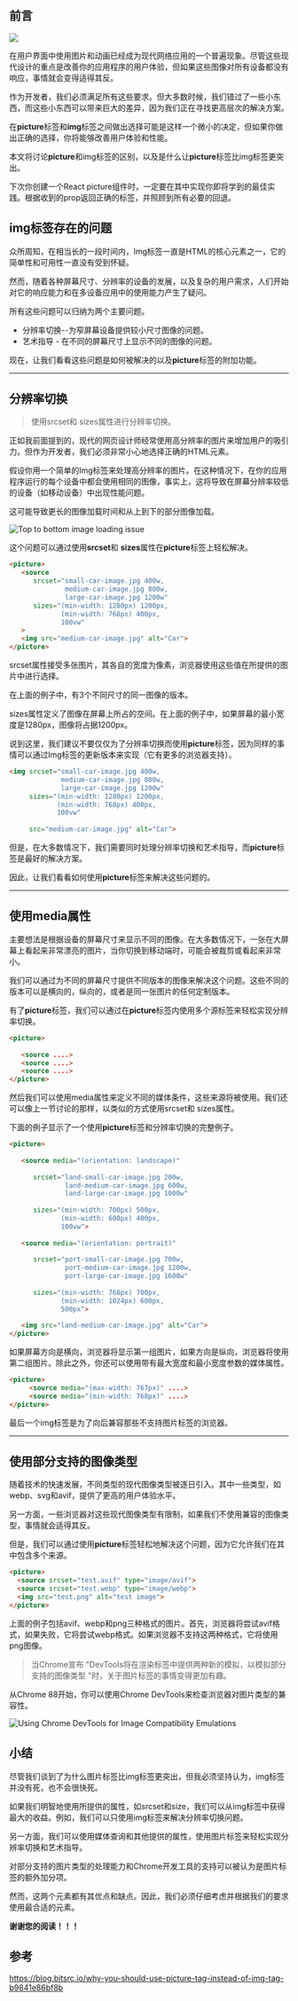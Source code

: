 ## 前言

![](../../images/外文/为什么你应该使用picture标签而不是Img标签/1.jpeg)

在用户界面中使用图片和动画已经成为现代网络应用的一个普遍现象。尽管这些现代设计的重点是改善你的应用程序的用户体验，但如果这些图像对所有设备都没有响应，事情就会变得适得其反。



作为开发者，我们必须满足所有这些要求。但大多数时候，我们错过了一些小东西，而这些小东西可以带来巨大的差异，因为我们正在寻找更高层次的解决方案。



在**picture**标签和**img**标签之间做出选择可能是这样一个微小的决定，但如果你做出正确的选择，你将能够改善用户体验和性能。

本文将讨论**picture**和img标签的区别，以及是什么让**picture**标签比img标签更突出。



下次你创建一个React picture组件时，一定要在其中实现你即将学到的最佳实践。根据收到的prop返回正确的标签，并照顾到所有必要的回退。



## img标签存在的问题



众所周知，在相当长的一段时间内，Img标签一直是HTML的核心元素之一，它的简单性和可用性一直没有受到怀疑。

然而，随着各种屏幕尺寸、分辨率的设备的发展，以及复杂的用户需求，人们开始对它的响应能力和在多设备应用中的使用能力产生了疑问。

所有这些问题可以归纳为两个主要问题。

- 分辨率切换--为窄屏幕设备提供较小尺寸图像的问题。
- 艺术指导 - 在不同的屏幕尺寸上显示不同的图像的问题。

现在，让我们看看这些问题是如何被解决的以及**picture**标签的附加功能。



---



## 分辨率切换

> 使用srcset和 sizes属性进行分辨率切换。

正如我前面提到的，现代的网页设计师经常使用高分辨率的图片来增加用户的吸引力。但作为开发者，我们必须非常小心地选择正确的HTML元素。

假设你用一个简单的Img标签来处理高分辨率的图片。在这种情况下，在你的应用程序运行的每个设备中都会使用相同的图像，事实上，这将导致在屏幕分辨率较低的设备（如移动设备）中出现性能问题。


这可能导致更长的图像加载时间和从上到下的部分图像加载。



![Top to bottom image loading issue](../../images/外文/为什么你应该使用picture标签而不是Img标签/2.gif)



这个问题可以通过使用**srcset**和 **sizes**属性在**picture**标签上轻松解决。

```html
<picture>
   <source
      srcset="small-car-image.jpg 400w,
              medium-car-image.jpg 800w,
              large-car-image.jpg 1200w"
      sizes="(min-width: 1280px) 1200px,
             (min-width: 768px) 400px,
             100vw"
   >
   <img src="medium-car-image.jpg" alt="Car">
</picture>
```



srcset属性接受多张图片，其各自的宽度为像素，浏览器使用这些值在所提供的图片中进行选择。

在上面的例子中，有3个不同尺寸的同一图像的版本。

sizes属性定义了图像在屏幕上所占的空间。在上面的例子中，如果屏幕的最小宽度是1280px，图像将占据1200px。

说到这里，我们建议不要仅仅为了分辨率切换而使用**picture**标签，因为同样的事情可以通过Img标签的更新版本来实现（它有更多的浏览器支持）。

```html
<img srcset="small-car-image.jpg 400w,
             medium-car-image.jpg 800w,
             large-car-image.jpg 1200w"
     sizes="(min-width: 1280px) 1200px,
            (min-width: 768px) 400px,
            100vw"
     
     src="medium-car-image.jpg" alt="Car">
```

但是，在大多数情况下，我们需要同时处理分辨率切换和艺术指导，而**picture**标签是最好的解决方案。

因此，让我们看看如何使用**picture**标签来解决这些问题的。



---



## 使用media属性

主要想法是根据设备的屏幕尺寸来显示不同的图像。在大多数情况下，一张在大屏幕上看起来非常漂亮的图片，当你切换到移动端时，可能会被裁剪或看起来非常小。

我们可以通过为不同的屏幕尺寸提供不同版本的图像来解决这个问题。这些不同的版本可以是横向的，纵向的，或者是同一张图片的任何定制版本。

有了**picture**标签，我们可以通过在**picture**标签内使用多个源标签来轻松实现分辨率切换。



```html
<picture>
   
   <source ....>
   <source ....>
   <source ....>
</picture>
```

然后我们可以使用media属性来定义不同的媒体条件，这些来源将被使用。我们还可以像上一节讨论的那样，以类似的方式使用srcset和 sizes属性。


下面的例子显示了一个使用**picture**标签和分辨率切换的完整例子。



```html
<picture>
     
   <source media="(orientation: landscape)"
             
      srcset="land-small-car-image.jpg 200w,
              land-medium-car-image.jpg 600w,
              land-large-car-image.jpg 1000w"
             
      sizes="(min-width: 700px) 500px,
             (min-width: 600px) 400px,
             100vw">
     
   <source media="(orientation: portrait)"
             
      srcset="port-small-car-image.jpg 700w,
              port-medium-car-image.jpg 1200w,
              port-large-car-image.jpg 1600w"
             
      sizes="(min-width: 768px) 700px,
             (min-width: 1024px) 600px,
             500px">
     
   <img src="land-medium-car-image.jpg" alt="Car">
</picture>
```

如果屏幕方向是横向，浏览器将显示第一组图片，如果方向是纵向，浏览器将使用第二组图片。除此之外，你还可以使用带有最大宽度和最小宽度参数的媒体属性。

```html
<picture>
     <source media="(max-width: 767px)" ....>
     <source media="(min-width: 768px)" ....>
</picture>
```

最后一个img标签是为了向后兼容那些不支持图片标签的浏览器。

-----



## 使用部分支持的图像类型

随着技术的快速发展，不同类型的现代图像类型被逐日引入。其中一些类型，如webp、svg和avif，提供了更高的用户体验水平。

另一方面，一些浏览器对这些现代图像类型有限制，如果我们不使用兼容的图像类型，事情就会适得其反。

但是，我们可以通过使用**picture**标签轻松地解决这个问题，因为它允许我们在其中包含多个来源。



```html
<picture>
  <source srcset="test.avif" type="image/avif">
  <source srcset="test.webp" type="image/webp">
  <img src="test.png" alt="test image">
</picture>
```

上面的例子包括avif、webp和png三种格式的图片。首先，浏览器将尝试avif格式，如果失败，它将尝试webp格式。如果浏览器不支持这两种格式，它将使用png图像。



> 当Chrome宣布 "DevTools将在渲染标签中提供两种新的模拟，以模拟部分支持的图像类型 "时，关于图片标签的事情变得更加有趣。

从Chrome 88开始，你可以使用Chrome DevTools来检查浏览器对图片类型的兼容性。



![Using Chrome DevTools for Image Compatibility Emulations](../../images/外文/为什么你应该使用picture标签而不是Img标签/3.png)



## 小结

尽管我们谈到了为什么图片标签比img标签更突出，但我必须坚持认为，img标签并没有死，也不会很快死。

如果我们明智地使用所提供的属性，如srcset和size，我们可以从img标签中获得最大的收益。例如，我们可以只使用img标签来解决分辨率切换问题。



另一方面，我们可以使用媒体查询和其他提供的属性，使用图片标签来轻松实现分辨率切换和艺术指导。

对部分支持的图片类型的处理能力和Chrome开发工具的支持可以被认为是图片标签的额外加分项。

然而，这两个元素都有其优点和缺点。因此，我们必须仔细考虑并根据我们的要求使用最合适的元素。

**谢谢您的阅读！！！**







## 参考

https://blog.bitsrc.io/why-you-should-use-picture-tag-instead-of-img-tag-b9841e86bf8b